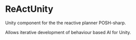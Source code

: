 # ReActUnity
Unity component for the the reactive planner POSH-sharp. 

Allows iterative development of behaviour based AI for Unity.
